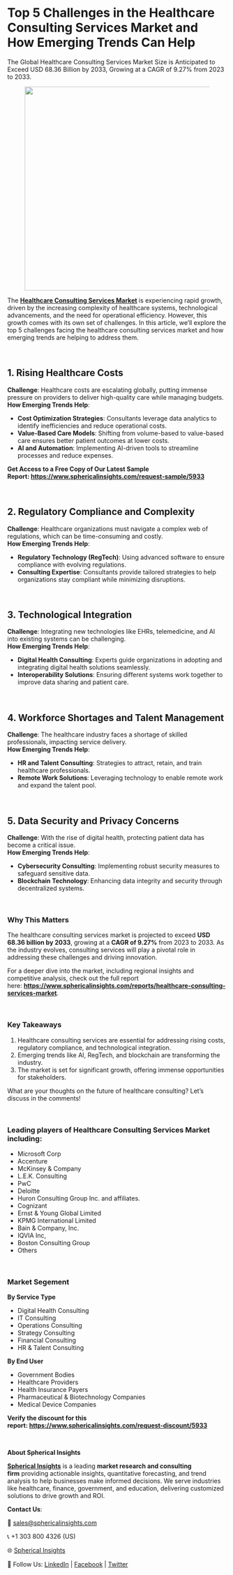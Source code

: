 <h1 id="ccf2" class="pw-post-title fo fp fq bf fr fs ft fu fv fw fx fy fz ga gb gc gd ge gf gg gh gi gj gk gl gm gn go gp gq bk" data-testid="storyTitle" data-selectable-paragraph=""><strong class="al">Top 5 Challenges in the Healthcare Consulting Services Market and How Emerging Trends Can Help</strong></h1>
<div class="eq er es et eu l">
<article>
<div class="l">
<div class="l">
<section>
<div>
<div class="fj fk fl fm fn">
<div class="ab cb">
<div class="ci bh ev ew ex ey">
<p id="a899" class="pw-post-body-paragraph lg lh fq li b lj lk ll lm ln lo lp lq lr ls lt lu lv lw lx ly lz ma mb mc md fj bk" data-selectable-paragraph="">The Global Healthcare Consulting Services Market Size is Anticipated to Exceed USD 68.36 Billion by 2033, Growing at a CAGR of 9.27% from 2023 to 2033.</p>
<figure class="mh mi mj mk ml mm me mf paragraph-image">
<div class="mn mo ed mp bh mq" tabindex="0">
<div class="me mf mg"><picture><source srcset="https://miro.medium.com/v2/resize:fit:640/format:webp/1*jP03NoBfpezJKwQNxG35CA.jpeg 640w, https://miro.medium.com/v2/resize:fit:720/format:webp/1*jP03NoBfpezJKwQNxG35CA.jpeg 720w, https://miro.medium.com/v2/resize:fit:750/format:webp/1*jP03NoBfpezJKwQNxG35CA.jpeg 750w, https://miro.medium.com/v2/resize:fit:786/format:webp/1*jP03NoBfpezJKwQNxG35CA.jpeg 786w, https://miro.medium.com/v2/resize:fit:828/format:webp/1*jP03NoBfpezJKwQNxG35CA.jpeg 828w, https://miro.medium.com/v2/resize:fit:1100/format:webp/1*jP03NoBfpezJKwQNxG35CA.jpeg 1100w, https://miro.medium.com/v2/resize:fit:1400/format:webp/1*jP03NoBfpezJKwQNxG35CA.jpeg 1400w" type="image/webp" sizes="(min-resolution: 4dppx) and (max-width: 700px) 50vw, (-webkit-min-device-pixel-ratio: 4) and (max-width: 700px) 50vw, (min-resolution: 3dppx) and (max-width: 700px) 67vw, (-webkit-min-device-pixel-ratio: 3) and (max-width: 700px) 65vw, (min-resolution: 2.5dppx) and (max-width: 700px) 80vw, (-webkit-min-device-pixel-ratio: 2.5) and (max-width: 700px) 80vw, (min-resolution: 2dppx) and (max-width: 700px) 100vw, (-webkit-min-device-pixel-ratio: 2) and (max-width: 700px) 100vw, 700px" /><source srcset="https://miro.medium.com/v2/resize:fit:640/1*jP03NoBfpezJKwQNxG35CA.jpeg 640w, https://miro.medium.com/v2/resize:fit:720/1*jP03NoBfpezJKwQNxG35CA.jpeg 720w, https://miro.medium.com/v2/resize:fit:750/1*jP03NoBfpezJKwQNxG35CA.jpeg 750w, https://miro.medium.com/v2/resize:fit:786/1*jP03NoBfpezJKwQNxG35CA.jpeg 786w, https://miro.medium.com/v2/resize:fit:828/1*jP03NoBfpezJKwQNxG35CA.jpeg 828w, https://miro.medium.com/v2/resize:fit:1100/1*jP03NoBfpezJKwQNxG35CA.jpeg 1100w, https://miro.medium.com/v2/resize:fit:1400/1*jP03NoBfpezJKwQNxG35CA.jpeg 1400w" sizes="(min-resolution: 4dppx) and (max-width: 700px) 50vw, (-webkit-min-device-pixel-ratio: 4) and (max-width: 700px) 50vw, (min-resolution: 3dppx) and (max-width: 700px) 67vw, (-webkit-min-device-pixel-ratio: 3) and (max-width: 700px) 65vw, (min-resolution: 2.5dppx) and (max-width: 700px) 80vw, (-webkit-min-device-pixel-ratio: 2.5) and (max-width: 700px) 80vw, (min-resolution: 2dppx) and (max-width: 700px) 100vw, (-webkit-min-device-pixel-ratio: 2) and (max-width: 700px) 100vw, 700px" data-testid="og" /><img class="bh ko mr c" src="https://miro.medium.com/v2/resize:fit:945/1*jP03NoBfpezJKwQNxG35CA.jpeg" alt="" width="700" height="467" /></picture></div>
</div>
</figure>
<p id="592f" class="pw-post-body-paragraph lg lh fq li b lj lk ll lm ln lo lp lq lr ls lt lu lv lw lx ly lz ma mb mc md fj bk" data-selectable-paragraph="">The&nbsp;<a class="af ms" href="https://www.sphericalinsights.com/reports/healthcare-consulting-services-market" target="_blank" rel="noopener ugc nofollow"><strong class="li fr">Healthcare Consulting Services Market</strong></a>&nbsp;is experiencing rapid growth, driven by the increasing complexity of healthcare systems, technological advancements, and the need for operational efficiency. However, this growth comes with its own set of challenges. In this article, we&rsquo;ll explore the top 5 challenges facing the healthcare consulting services market and how emerging trends are helping to address them.</p>
</div>
</div>
</div>
<div class="ab cb mt mu mv mw">&nbsp;</div>
<div class="fj fk fl fm fn">
<div class="ab cb">
<div class="ci bh ev ew ex ey">
<h2 id="3129" class="nb nc fq bf nd ne nf ng nh ni nj nk nl lr nm nn no lv np nq nr lz ns nt nu nv bk" data-selectable-paragraph="">1. Rising Healthcare Costs</h2>
<p id="b138" class="pw-post-body-paragraph lg lh fq li b lj nw ll lm ln nx lp lq lr ny lt lu lv nz lx ly lz oa mb mc md fj bk" data-selectable-paragraph=""><strong class="li fr">Challenge</strong>: Healthcare costs are escalating globally, putting immense pressure on providers to deliver high-quality care while managing budgets.<br /><strong class="li fr">How Emerging Trends Help</strong>:</p>
<ul class="">
<li id="8ef4" class="lg lh fq li b lj lk ll lm ln lo lp lq lr ls lt lu lv lw lx ly lz ma mb mc md ob oc od bk" data-selectable-paragraph=""><strong class="li fr">Cost Optimization Strategies</strong>: Consultants leverage data analytics to identify inefficiencies and reduce operational costs.</li>
<li id="7b35" class="lg lh fq li b lj oe ll lm ln of lp lq lr og lt lu lv oh lx ly lz oi mb mc md ob oc od bk" data-selectable-paragraph=""><strong class="li fr">Value-Based Care Models</strong>: Shifting from volume-based to value-based care ensures better patient outcomes at lower costs.</li>
<li id="8404" class="lg lh fq li b lj oe ll lm ln of lp lq lr og lt lu lv oh lx ly lz oi mb mc md ob oc od bk" data-selectable-paragraph=""><strong class="li fr">AI and Automation</strong>: Implementing AI-driven tools to streamline processes and reduce expenses.</li>
</ul>
<p id="0217" class="pw-post-body-paragraph lg lh fq li b lj lk ll lm ln lo lp lq lr ls lt lu lv lw lx ly lz ma mb mc md fj bk" data-selectable-paragraph=""><strong class="li fr">Get Access to a Free Copy of Our Latest Sample Report:&nbsp;</strong><a class="af ms" href="https://www.sphericalinsights.com/request-sample/5933" target="_blank" rel="noopener ugc nofollow"><strong class="li fr">https://www.sphericalinsights.com/request-sample/5933</strong></a></p>
</div>
</div>
</div>
<div class="ab cb mt mu mv mw">&nbsp;</div>
<div class="fj fk fl fm fn">
<div class="ab cb">
<div class="ci bh ev ew ex ey">
<h2 id="f73c" class="nb nc fq bf nd ne nf ng nh ni nj nk nl lr nm nn no lv np nq nr lz ns nt nu nv bk" data-selectable-paragraph="">2. Regulatory Compliance and Complexity</h2>
<p id="6d93" class="pw-post-body-paragraph lg lh fq li b lj nw ll lm ln nx lp lq lr ny lt lu lv nz lx ly lz oa mb mc md fj bk" data-selectable-paragraph=""><strong class="li fr">Challenge</strong>: Healthcare organizations must navigate a complex web of regulations, which can be time-consuming and costly.<br /><strong class="li fr">How Emerging Trends Help</strong>:</p>
<ul class="">
<li id="67de" class="lg lh fq li b lj lk ll lm ln lo lp lq lr ls lt lu lv lw lx ly lz ma mb mc md ob oc od bk" data-selectable-paragraph=""><strong class="li fr">Regulatory Technology (RegTech)</strong>: Using advanced software to ensure compliance with evolving regulations.</li>
<li id="3809" class="lg lh fq li b lj oe ll lm ln of lp lq lr og lt lu lv oh lx ly lz oi mb mc md ob oc od bk" data-selectable-paragraph=""><strong class="li fr">Consulting Expertise</strong>: Consultants provide tailored strategies to help organizations stay compliant while minimizing disruptions.</li>
</ul>
</div>
</div>
</div>
<div class="ab cb mt mu mv mw">&nbsp;</div>
<div class="fj fk fl fm fn">
<div class="ab cb">
<div class="ci bh ev ew ex ey">
<h2 id="a7dc" class="nb nc fq bf nd ne nf ng nh ni nj nk nl lr nm nn no lv np nq nr lz ns nt nu nv bk" data-selectable-paragraph="">3. Technological Integration</h2>
<p id="79f3" class="pw-post-body-paragraph lg lh fq li b lj nw ll lm ln nx lp lq lr ny lt lu lv nz lx ly lz oa mb mc md fj bk" data-selectable-paragraph=""><strong class="li fr">Challenge</strong>: Integrating new technologies like EHRs, telemedicine, and AI into existing systems can be challenging.<br /><strong class="li fr">How Emerging Trends Help</strong>:</p>
<ul class="">
<li id="e926" class="lg lh fq li b lj lk ll lm ln lo lp lq lr ls lt lu lv lw lx ly lz ma mb mc md ob oc od bk" data-selectable-paragraph=""><strong class="li fr">Digital Health Consulting</strong>: Experts guide organizations in adopting and integrating digital health solutions seamlessly.</li>
<li id="4e65" class="lg lh fq li b lj oe ll lm ln of lp lq lr og lt lu lv oh lx ly lz oi mb mc md ob oc od bk" data-selectable-paragraph=""><strong class="li fr">Interoperability Solutions</strong>: Ensuring different systems work together to improve data sharing and patient care.</li>
</ul>
</div>
</div>
</div>
<div class="ab cb mt mu mv mw">&nbsp;</div>
<div class="fj fk fl fm fn">
<div class="ab cb">
<div class="ci bh ev ew ex ey">
<h2 id="ec85" class="nb nc fq bf nd ne nf ng nh ni nj nk nl lr nm nn no lv np nq nr lz ns nt nu nv bk" data-selectable-paragraph="">4. Workforce Shortages and Talent Management</h2>
<p id="e7d4" class="pw-post-body-paragraph lg lh fq li b lj nw ll lm ln nx lp lq lr ny lt lu lv nz lx ly lz oa mb mc md fj bk" data-selectable-paragraph=""><strong class="li fr">Challenge</strong>: The healthcare industry faces a shortage of skilled professionals, impacting service delivery.<br /><strong class="li fr">How Emerging Trends Help</strong>:</p>
<ul class="">
<li id="a9ca" class="lg lh fq li b lj lk ll lm ln lo lp lq lr ls lt lu lv lw lx ly lz ma mb mc md ob oc od bk" data-selectable-paragraph=""><strong class="li fr">HR and Talent Consulting</strong>: Strategies to attract, retain, and train healthcare professionals.</li>
<li id="e78e" class="lg lh fq li b lj oe ll lm ln of lp lq lr og lt lu lv oh lx ly lz oi mb mc md ob oc od bk" data-selectable-paragraph=""><strong class="li fr">Remote Work Solutions</strong>: Leveraging technology to enable remote work and expand the talent pool.</li>
</ul>
</div>
</div>
</div>
<div class="ab cb mt mu mv mw">&nbsp;</div>
<div class="fj fk fl fm fn">
<div class="ab cb">
<div class="ci bh ev ew ex ey">
<h2 id="fa7f" class="nb nc fq bf nd ne nf ng nh ni nj nk nl lr nm nn no lv np nq nr lz ns nt nu nv bk" data-selectable-paragraph="">5. Data Security and Privacy Concerns</h2>
<p id="315f" class="pw-post-body-paragraph lg lh fq li b lj nw ll lm ln nx lp lq lr ny lt lu lv nz lx ly lz oa mb mc md fj bk" data-selectable-paragraph=""><strong class="li fr">Challenge</strong>: With the rise of digital health, protecting patient data has become a critical issue.<br /><strong class="li fr">How Emerging Trends Help</strong>:</p>
<ul class="">
<li id="8c8a" class="lg lh fq li b lj lk ll lm ln lo lp lq lr ls lt lu lv lw lx ly lz ma mb mc md ob oc od bk" data-selectable-paragraph=""><strong class="li fr">Cybersecurity Consulting</strong>: Implementing robust security measures to safeguard sensitive data.</li>
<li id="b793" class="lg lh fq li b lj oe ll lm ln of lp lq lr og lt lu lv oh lx ly lz oi mb mc md ob oc od bk" data-selectable-paragraph=""><strong class="li fr">Blockchain Technology</strong>: Enhancing data integrity and security through decentralized systems.</li>
</ul>
</div>
</div>
</div>
<div class="ab cb mt mu mv mw">&nbsp;</div>
<div class="fj fk fl fm fn">
<div class="ab cb">
<div class="ci bh ev ew ex ey">
<h1 id="f67a" class="oj nc fq bf nd ok ol om nh on oo op nl oq or os ot ou ov ow ox oy oz pa pb pc bk" data-selectable-paragraph="">Why This Matters</h1>
<p id="66fe" class="pw-post-body-paragraph lg lh fq li b lj nw ll lm ln nx lp lq lr ny lt lu lv nz lx ly lz oa mb mc md fj bk" data-selectable-paragraph="">The healthcare consulting services market is projected to exceed&nbsp;<strong class="li fr">USD 68.36 billion by 2033</strong>, growing at a&nbsp;<strong class="li fr">CAGR of 9.27%</strong>&nbsp;from 2023 to 2033. As the industry evolves, consulting services will play a pivotal role in addressing these challenges and driving innovation.</p>
<p id="f0a1" class="pw-post-body-paragraph lg lh fq li b lj lk ll lm ln lo lp lq lr ls lt lu lv lw lx ly lz ma mb mc md fj bk" data-selectable-paragraph="">For a deeper dive into the market, including regional insights and competitive analysis, check out the full report here:&nbsp;<a class="af ms" href="https://www.sphericalinsights.com/reports/healthcare-consulting-services-market" target="_blank" rel="noopener ugc nofollow"><strong class="li fr">https://www.sphericalinsights.com/reports/healthcare-consulting-services-market</strong></a>.</p>
</div>
</div>
</div>
<div class="ab cb mt mu mv mw">&nbsp;</div>
<div class="fj fk fl fm fn">
<div class="ab cb">
<div class="ci bh ev ew ex ey">
<h1 id="2924" class="oj nc fq bf nd ok ol om nh on oo op nl oq or os ot ou ov ow ox oy oz pa pb pc bk" data-selectable-paragraph="">Key Takeaways</h1>
<ol class="">
<li id="fb7a" class="lg lh fq li b lj nw ll lm ln nx lp lq lr ny lt lu lv nz lx ly lz oa mb mc md pd oc od bk" data-selectable-paragraph="">Healthcare consulting services are essential for addressing rising costs, regulatory compliance, and technological integration.</li>
<li id="b0da" class="lg lh fq li b lj oe ll lm ln of lp lq lr og lt lu lv oh lx ly lz oi mb mc md pd oc od bk" data-selectable-paragraph="">Emerging trends like AI, RegTech, and blockchain are transforming the industry.</li>
<li id="eade" class="lg lh fq li b lj oe ll lm ln of lp lq lr og lt lu lv oh lx ly lz oi mb mc md pd oc od bk" data-selectable-paragraph="">The market is set for significant growth, offering immense opportunities for stakeholders.</li>
</ol>
<p id="9380" class="pw-post-body-paragraph lg lh fq li b lj lk ll lm ln lo lp lq lr ls lt lu lv lw lx ly lz ma mb mc md fj bk" data-selectable-paragraph="">What are your thoughts on the future of healthcare consulting? Let&rsquo;s discuss in the comments!</p>
</div>
</div>
</div>
<div class="ab cb mt mu mv mw">&nbsp;</div>
<div class="fj fk fl fm fn">
<div class="ab cb">
<div class="ci bh ev ew ex ey">
<h1 id="3f2e" class="oj nc fq bf nd ok ol om nh on oo op nl oq or os ot ou ov ow ox oy oz pa pb pc bk" data-selectable-paragraph="">Leading players of Healthcare Consulting Services Market including:</h1>
<ul class="">
<li id="7a8a" class="lg lh fq li b lj nw ll lm ln nx lp lq lr ny lt lu lv nz lx ly lz oa mb mc md ob oc od bk" data-selectable-paragraph="">Microsoft Corp</li>
<li id="fc49" class="lg lh fq li b lj oe ll lm ln of lp lq lr og lt lu lv oh lx ly lz oi mb mc md ob oc od bk" data-selectable-paragraph="">Accenture</li>
<li id="8ab8" class="lg lh fq li b lj oe ll lm ln of lp lq lr og lt lu lv oh lx ly lz oi mb mc md ob oc od bk" data-selectable-paragraph="">McKinsey &amp; Company</li>
<li id="f33c" class="lg lh fq li b lj oe ll lm ln of lp lq lr og lt lu lv oh lx ly lz oi mb mc md ob oc od bk" data-selectable-paragraph="">L.E.K. Consulting</li>
<li id="ff12" class="lg lh fq li b lj oe ll lm ln of lp lq lr og lt lu lv oh lx ly lz oi mb mc md ob oc od bk" data-selectable-paragraph="">PwC</li>
<li id="b3f5" class="lg lh fq li b lj oe ll lm ln of lp lq lr og lt lu lv oh lx ly lz oi mb mc md ob oc od bk" data-selectable-paragraph="">Deloitte</li>
<li id="f78d" class="lg lh fq li b lj oe ll lm ln of lp lq lr og lt lu lv oh lx ly lz oi mb mc md ob oc od bk" data-selectable-paragraph="">Huron Consulting Group Inc. and affiliates.</li>
<li id="a608" class="lg lh fq li b lj oe ll lm ln of lp lq lr og lt lu lv oh lx ly lz oi mb mc md ob oc od bk" data-selectable-paragraph="">Cognizant</li>
<li id="4e12" class="lg lh fq li b lj oe ll lm ln of lp lq lr og lt lu lv oh lx ly lz oi mb mc md ob oc od bk" data-selectable-paragraph="">Ernst &amp; Young Global Limited</li>
<li id="aee0" class="lg lh fq li b lj oe ll lm ln of lp lq lr og lt lu lv oh lx ly lz oi mb mc md ob oc od bk" data-selectable-paragraph="">KPMG International Limited</li>
<li id="62b4" class="lg lh fq li b lj oe ll lm ln of lp lq lr og lt lu lv oh lx ly lz oi mb mc md ob oc od bk" data-selectable-paragraph="">Bain &amp; Company, Inc.</li>
<li id="0a5e" class="lg lh fq li b lj oe ll lm ln of lp lq lr og lt lu lv oh lx ly lz oi mb mc md ob oc od bk" data-selectable-paragraph="">IQVIA Inc,</li>
<li id="bd36" class="lg lh fq li b lj oe ll lm ln of lp lq lr og lt lu lv oh lx ly lz oi mb mc md ob oc od bk" data-selectable-paragraph="">Boston Consulting Group</li>
<li id="0467" class="lg lh fq li b lj oe ll lm ln of lp lq lr og lt lu lv oh lx ly lz oi mb mc md ob oc od bk" data-selectable-paragraph="">Others</li>
</ul>
</div>
</div>
</div>
<div class="ab cb mt mu mv mw">&nbsp;</div>
<div class="fj fk fl fm fn">
<div class="ab cb">
<div class="ci bh ev ew ex ey">
<h1 id="3ee6" class="oj nc fq bf nd ok ol om nh on oo op nl oq or os ot ou ov ow ox oy oz pa pb pc bk" data-selectable-paragraph="">Market Segement</h1>
<p id="40c2" class="pw-post-body-paragraph lg lh fq li b lj nw ll lm ln nx lp lq lr ny lt lu lv nz lx ly lz oa mb mc md fj bk" data-selectable-paragraph=""><strong class="li fr">By Service Type</strong></p>
<ul class="">
<li id="8b71" class="lg lh fq li b lj lk ll lm ln lo lp lq lr ls lt lu lv lw lx ly lz ma mb mc md ob oc od bk" data-selectable-paragraph="">Digital Health Consulting</li>
<li id="1a87" class="lg lh fq li b lj oe ll lm ln of lp lq lr og lt lu lv oh lx ly lz oi mb mc md ob oc od bk" data-selectable-paragraph="">IT Consulting</li>
<li id="9123" class="lg lh fq li b lj oe ll lm ln of lp lq lr og lt lu lv oh lx ly lz oi mb mc md ob oc od bk" data-selectable-paragraph="">Operations Consulting</li>
<li id="363a" class="lg lh fq li b lj oe ll lm ln of lp lq lr og lt lu lv oh lx ly lz oi mb mc md ob oc od bk" data-selectable-paragraph="">Strategy Consulting</li>
<li id="7451" class="lg lh fq li b lj oe ll lm ln of lp lq lr og lt lu lv oh lx ly lz oi mb mc md ob oc od bk" data-selectable-paragraph="">Financial Consulting</li>
<li id="9afc" class="lg lh fq li b lj oe ll lm ln of lp lq lr og lt lu lv oh lx ly lz oi mb mc md ob oc od bk" data-selectable-paragraph="">HR &amp; Talent Consulting</li>
</ul>
<p id="577f" class="pw-post-body-paragraph lg lh fq li b lj lk ll lm ln lo lp lq lr ls lt lu lv lw lx ly lz ma mb mc md fj bk" data-selectable-paragraph=""><strong class="li fr">By End User</strong></p>
<ul class="">
<li id="6b2a" class="lg lh fq li b lj lk ll lm ln lo lp lq lr ls lt lu lv lw lx ly lz ma mb mc md ob oc od bk" data-selectable-paragraph="">Government Bodies</li>
<li id="87c4" class="lg lh fq li b lj oe ll lm ln of lp lq lr og lt lu lv oh lx ly lz oi mb mc md ob oc od bk" data-selectable-paragraph="">Healthcare Providers</li>
<li id="bbac" class="lg lh fq li b lj oe ll lm ln of lp lq lr og lt lu lv oh lx ly lz oi mb mc md ob oc od bk" data-selectable-paragraph="">Health Insurance Payers</li>
<li id="4a50" class="lg lh fq li b lj oe ll lm ln of lp lq lr og lt lu lv oh lx ly lz oi mb mc md ob oc od bk" data-selectable-paragraph="">Pharmaceutical &amp; Biotechnology Companies</li>
<li id="9721" class="lg lh fq li b lj oe ll lm ln of lp lq lr og lt lu lv oh lx ly lz oi mb mc md ob oc od bk" data-selectable-paragraph="">Medical Device Companies</li>
</ul>
<p id="7de0" class="pw-post-body-paragraph lg lh fq li b lj lk ll lm ln lo lp lq lr ls lt lu lv lw lx ly lz ma mb mc md fj bk" data-selectable-paragraph=""><strong class="li fr">Verify the discount for this report:&nbsp;</strong><a class="af ms" href="https://www.sphericalinsights.com/request-discount/5933" target="_blank" rel="noopener ugc nofollow"><strong class="li fr">https://www.sphericalinsights.com/request-discount/5933</strong></a></p>
</div>
</div>
</div>
<div class="ab cb mt mu mv mw">&nbsp;</div>
<div class="fj fk fl fm fn">
<div class="ab cb">
<div class="ci bh ev ew ex ey">
<p id="dad9" class="pw-post-body-paragraph lg lh fq li b lj lk ll lm ln lo lp lq lr ls lt lu lv lw lx ly lz ma mb mc md fj bk" data-selectable-paragraph=""><strong class="li fr">About Spherical Insights</strong></p>
<p id="11d1" class="pw-post-body-paragraph lg lh fq li b lj lk ll lm ln lo lp lq lr ls lt lu lv lw lx ly lz ma mb mc md fj bk" data-selectable-paragraph=""><a class="af ms" href="https://www.sphericalinsights.com/" target="_blank" rel="noopener ugc nofollow"><strong class="li fr">Spherical Insights</strong></a>&nbsp;is a leading&nbsp;<strong class="li fr">market research and consulting firm</strong>&nbsp;providing actionable insights, quantitative forecasting, and trend analysis to help businesses make informed decisions. We serve industries like healthcare, finance, government, and education, delivering customized solutions to drive growth and ROI.</p>
<p id="7fe7" class="pw-post-body-paragraph lg lh fq li b lj lk ll lm ln lo lp lq lr ls lt lu lv lw lx ly lz ma mb mc md fj bk" data-selectable-paragraph=""><strong class="li fr">Contact Us</strong>:</p>
<p id="cb7a" class="pw-post-body-paragraph lg lh fq li b lj lk ll lm ln lo lp lq lr ls lt lu lv lw lx ly lz ma mb mc md fj bk" data-selectable-paragraph="">📧&nbsp;<a class="af ms" href="mailto:sales@sphericalinsights.com" target="_blank" rel="noopener ugc nofollow">sales@sphericalinsights.com</a></p>
<p id="dc2c" class="pw-post-body-paragraph lg lh fq li b lj lk ll lm ln lo lp lq lr ls lt lu lv lw lx ly lz ma mb mc md fj bk" data-selectable-paragraph="">📞 +1 303 800 4326 (US)</p>
<p id="db94" class="pw-post-body-paragraph lg lh fq li b lj lk ll lm ln lo lp lq lr ls lt lu lv lw lx ly lz ma mb mc md fj bk" data-selectable-paragraph="">🌐&nbsp;<a class="af ms" href="https://www.sphericalinsights.com/" target="_blank" rel="noopener ugc nofollow">Spherical Insights</a></p>
<p id="fa4a" class="pw-post-body-paragraph lg lh fq li b lj lk ll lm ln lo lp lq lr ls lt lu lv lw lx ly lz ma mb mc md fj bk" data-selectable-paragraph="">🔗 Follow Us:&nbsp;<a class="af ms" href="https://www.linkedin.com/company/spherical-insight/" target="_blank" rel="noopener ugc nofollow">LinkedIn</a>&nbsp;|&nbsp;<a class="af ms" href="https://www.facebook.com/sphericalinsights22" target="_blank" rel="noopener ugc nofollow">Facebook</a>&nbsp;|&nbsp;<a class="af ms" href="https://twitter.com/SInsights_US" target="_blank" rel="noopener ugc nofollow">Twitter</a></p>
</div>
</div>
</div>
</div>
</section>
</div>
</div>
</article>
</div>
<div class="l">&nbsp;</div>
<footer class="pe pf pg ph pi ab q pj pk c">
<div class="l ae">&nbsp;</div>
</footer>
<div class="ps l">&nbsp;</div>
